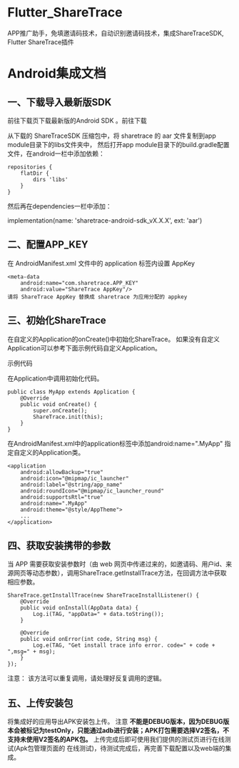 # Flutter_ShareTrace
APP推广助手，免填邀请码技术，自动识别邀请码技术，集成ShareTraceSDK, Flutter ShareTrace插件


# Android集成文档
## 一、下载导入最新版SDK
前往下载页下载最新版的Android SDK 。前往下载

从下载的 ShareTraceSDK 压缩包中，将 sharetrace 的 aar 文件复制到app module目录下的libs文件夹中， 然后打开app module目录下的build.gradle配置文件，在android一栏中添加依赖：


```
repositories {
    flatDir {
        dirs 'libs'
    }
}
```





然后再在dependencies一栏中添加：


implementation(name: 'sharetrace-android-sdk_vX.X.X', ext: 'aar')

## 二、配置APP_KEY
在 AndroidManifest.xml 文件中的 application 标签内设置 AppKey
```
<meta-data
	android:name="com.sharetrace.APP_KEY"
	android:value="ShareTrace AppKey"/>
请将 ShareTrace AppKey 替换成 sharetrace 为应用分配的 appkey
```

## 三、初始化ShareTrace
在自定义的Application的onCreate()中初始化ShareTrace。 如果没有自定义Application可以参考下面示例代码自定义Application。

示例代码

在Application中调用初始化代码。
```
public class MyApp extends Application {
    @Override
    public void onCreate() {
        super.onCreate();
        ShareTrace.init(this);
    }
}
```
在AndroidManifest.xml中的application标签中添加android:name=".MyApp" 指定自定义的Application类。

```
<application
    android:allowBackup="true"
    android:icon="@mipmap/ic_launcher"
    android:label="@string/app_name"
    android:roundIcon="@mipmap/ic_launcher_round"
    android:supportsRtl="true"
    android:name=".MyApp"
    android:theme="@style/AppTheme">
    ...
</application>
```

## 四、获取安装携带的参数
当 APP 需要获取安装参数时（由 web 网页中传递过来的，如邀请码、用户id、来源网页等动态参数），调用ShareTrace.getInstallTrace方法，在回调方法中获取相应参数。

```
ShareTrace.getInstallTrace(new ShareTraceInstallListener() {
    @Override
    public void onInstall(AppData data) {
        Log.i(TAG, "appData=" + data.toString());
    }

    @Override
    public void onError(int code, String msg) {
        Log.e(TAG, "Get install trace info error. code=" + code + ",msg=" + msg);
    }
});
```
注意： 该方法可以重复调用，请处理好反复调用的逻辑。

## 五、上传安装包
将集成好的应用导出APK安装包上传。 注意 **不能是DEBUG版本，因为DEBUG版本会被标记为testOnly，只能通过adb进行安装；APK打包需要选择V2签名，不支持未使用V2签名的APK包。** 上传完成后即可使用我们提供的测试页进行在线测试(Apk包管理页面的 在线测试)，待测试完成后，再完善下载配置以及web端的集成。

